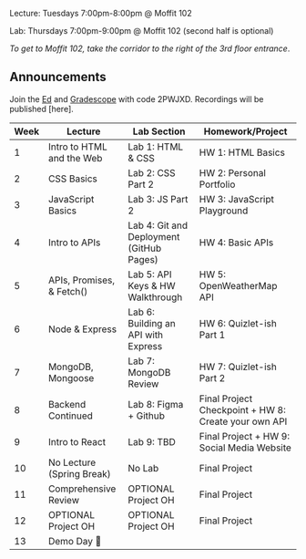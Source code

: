 Lecture: Tuesdays 7:00pm-8:00pm @ Moffit 102

Lab: Thursdays 7:00pm-9:00pm @ Moffit 102 (second half is optional)

*To get to Moffit 102, take the corridor to the right of the 3rd floor entrance*.

## Announcements
Join the [Ed](https://edstem.org/us/join/RDVU5J) and [Gradescope](https://www.gradescope.com) with code 2PWJXD. Recordings will be published [here].


| Week | Lecture                                                                                                                                                                                                                                                                          | Lab Section                           | Homework/Project                                                                |
|------|----------------------------------------------------------------------------------------------------------------------------------------------------------------------------------------------------------------------------------------------------------------------------------|---------------------------------------|---------------------------------------------------------------------------------|
| 1    | Intro to HTML and the Web    | Lab 1: HTML & CSS  | HW 1: HTML Basics     |
| 2    | CSS Basics                              | Lab 2: CSS Part 2   | HW 2: Personal Portfolio |
| 3    | JavaScript Basics   | Lab 3: JS Part 2 | HW 3: JavaScript Playground                                    |
| 4    | Intro to APIs      | Lab 4: Git and Deployment (GitHub Pages)            | HW 4: Basic APIs   |
| 5    | APIs, Promises, & Fetch()  | Lab 5: API Keys & HW Walkthrough   | HW 5: OpenWeatherMap API   |
| 6    | Node & Express    | Lab 6: Building an API with Express            | HW 6: Quizlet-ish Part 1 |
| 7    | MongoDB, Mongoose     | Lab 7: MongoDB Review           | HW 7: Quizlet-ish Part 2 |
| 8    | Backend Continued   | Lab 8: Figma + Github |  Final Project Checkpoint + HW 8: Create your own API
| 9    | Intro to React | Lab 9: TBD | Final Project + HW 9: Social Media Website    |
| 10   | No Lecture (Spring Break)   | No Lab           | Final Project |
| 11   | Comprehensive Review | OPTIONAL Project OH | Final Project|
| 12   | OPTIONAL Project OH        | OPTIONAL Project OH                     | Final Project  |
| 13   | Demo Day 🎉  |
